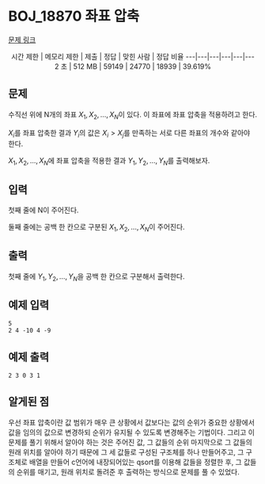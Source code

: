 # BOJ_18870 좌표 압축
[문제 링크](https://www.acmicpc.net/problem/18870)

<center> 
시간 제한 |	메모리 제한 |	제출 |	정답 |	맞힌 사람 |	정답 비율
---|---|---|---|---|---
2 초 |	512 MB |	59149 |	24770 |	18939 |	39.619%
</center>

## 문제
수직선 위에 N개의 좌표 $X_{1}, X_{2}, ..., X_{N}$이 있다. 이 좌표에 좌표 압축을 적용하려고 한다.

$X_{i}$를 좌표 압축한 결과 $Y_{i}$의 값은 $X_{i} > X_{j}$를 만족하는 서로 다른 좌표의 개수와 같아야 한다.

$X_{1}, X_{2}, ..., X_{N}$에 좌표 압축을 적용한 결과 $Y_{1}, Y_{2}, ..., Y_{N}$를 출력해보자.

## 입력
첫째 줄에 N이 주어진다.

둘째 줄에는 공백 한 칸으로 구분된 $X_{1}, X_{2}, ..., X_{N}$이 주어진다.

## 출력
첫째 줄에 $Y_{1}, Y_{2}, ..., Y_{N}$을 공백 한 칸으로 구분해서 출력한다.

## 예제 입력
```
5
2 4 -10 4 -9
```

## 예제 출력
```
2 3 0 3 1
```

## 알게된 점
우선 좌표 압축이란 값 범위가 매우 큰 상황에서 값보다는 값의 순위가 중요한 상황에서 값을 임의의 값으로 변경하되 순위가 유지될 수 있도록 변경해주는 기법이다.
그리고 이 문제를 풀기 위해서 알아야 하는 것은 주어진 값, 그 값들의 순위 마지막으로 그 값들의 원래 위치를 알아야 하기 때문에 그 세 값들로 구성된 구조체를 하나 만들어주고, 그 구조체로 배열을 만들어 c언어에 내장되어있는 qsort를 이용해 값들을 정렬한 후, 그 값들의 순위를 매기고, 원래 위치로 돌려준 후 출력하는 방식으로 문제를 풀 수 있었다.
